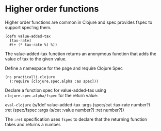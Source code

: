 # Higher order functions
Higher order functions are common in Clojure and spec provides fspec to support spec’ing them.

```eval-clojure
(defn value-added-tax
  [tax-rate]
  #(+ (* tax-rate %) %))
```
The value-added-tax function returns an anonymous function that adds the value of tax to the given value.

Define a namespace for the page and require Clojure Spec

```eval-clojure
(ns practicalli.clojure
  (:require [clojure.spec.alpha :as spec]))
```

Declare a function spec for value-added-tax using `clojure.spec.alpha/fspec` for the return value:

```eval-clojure```
(s/fdef value-added-tax
  :args (spec/cat :tax-rate number?)
  :ret (spec/fspec :args (s/cat :value number?)
                :ret number?))

The `:ret` specification uses `fspec` to declare that the returning function takes and returns a number.
